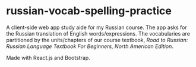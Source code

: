 # russian-vocab-spelling-practice
A client-side web app study aide for my Russian course. The app asks for the Russian translation of English words/expressions. The vocabularies are partitioned by the units/chapters of our course textbook, *Road to Russian: Russian Language Textbook For Beginners, North American Edition*.

Made with React.js and Bootstrap.
